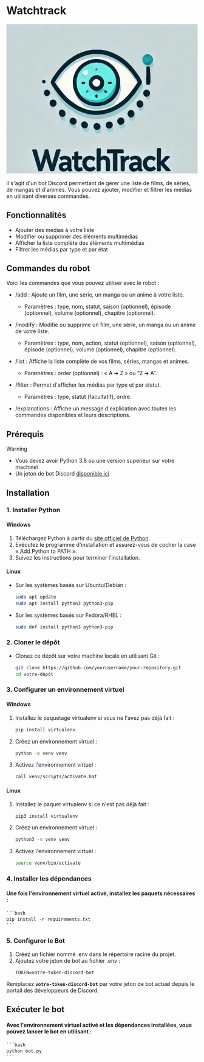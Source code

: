 # Watchtrack
![Photo de Profile](https://github.com/Cori-bot/Watchtrack/blob/main/WatchTrack.png "Watchtrack")

Il s'agit d'un bot Discord permettant de gérer une liste de films, de séries, de mangas et d'animes. Vous pouvez ajouter, modifier et filtrer les médias en utilisant diverses commandes.

## Fonctionnalités

* Ajouter des médias à votre liste
* Modifier ou supprimer des éléments multimédias
* Afficher la liste complète des éléments multimédias
* Filtrer les médias par type et par état

## Commandes du robot
Voici les commandes que vous pouvez utiliser avec le robot :

* /add : Ajoute un film, une série, un manga ou un anime à votre liste.
    * Paramètres : type, nom, statut, saison (optionnel), épisode (optionnel), volume (optionnel), chapitre (optionnel).

* /modify : Modifie ou supprime un film, une série, un manga ou un anime de votre liste.
    * Paramètres : type, nom, action, statut (optionnel), saison (optionnel), épisode (optionnel), volume (optionnel), chapitre (optionnel).

* /list : Affiche la liste complète de vos films, séries, mangas et animes.
    * Paramètres : order (optionnel) : « A ➜ Z » ou “Z ➜ A”.

* /filter : Permet d'afficher les médias par type et par statut.
    * Paramètres : type, statut (facultatif), ordre.

* /explanations : Affiche un message d'explication avec toutes les commandes disponibles et leurs descriptions.

## Prérequis

>[!WARNING]
> * Vous devez avoir Python 3.8 ou une version superieur sur votre machine\
> * Un jeton de bot Discord [disponible ici](https://discord.com/developers/applications)

## Installation

### 1. Installer Python

#### Windows

1. Téléchargez Python à partir du [site officiel de Python](https://www.python.org/downloads/).
2. Exécutez le programme d'installation et assurez-vous de cocher la case « Add Python to PATH ».
3. Suivez les instructions pour terminer l'installation.

#### Linux

* Sur les systèmes basés sur Ubuntu/Debian :
    
    ```bash
    sudo apt update
    sudo apt install python3 python3-pip
    ```
* Sur les systèmes basés sur Fedora/RHEL :
    
    ```bash
    sudo dnf install python3 python3-pip
    ```

### 2. Cloner le dépôt

* Clonez ce dépôt sur votre machine locale en utilisant Git :

    ```bash
    git clone https://github.com/yourusername/your-repository.git
    cd votre-dépôt
    ```

### 3. Configurer un environnement virtuel

#### Windows

1. Installez le paquetage virtualenv si vous ne l'avez pas déjà fait :
    ```bash
    pip install virtualenv
    ```

2. Créez un environnement virtuel :
    ```bash
    python -m venv venv
    ```

3. Activez l'environnement virtuel :
    ```bash
    call venv/scripts/activate.bat
    ```

#### Linux

1. Installez le paquet virtualenv si ce n'est pas déjà fait :
    ```bash
    pip3 install virtualenv
    ```

2. Créez un environnement virtuel :
    ```bash
    python3 -m venv venv
    ```

3. Activez l'environnement virtuel :
    ```bash
    source venv/bin/activate
    ```

### 4. Installer les dépendances

#### Une fois l'environnement virtuel activé, installez les paquets nécessaires :

    ```bash
    pip install -r requirements.txt
    ```

### 5. Configurer le Bot

1. Créez un fichier nommé .env dans le répertoire racine du projet.
2. Ajoutez votre jeton de bot au fichier .env :
    ```env
    TOKEN=votre-token-discord-bot
    ```
Remplacez **```votre-token-discord-bot```** par votre jeton de bot actuel depuis le portail des développeurs de Discord.

## Exécuter le bot

#### Avec l'environnement virtuel activé et les dépendances installées, vous pouvez lancer le bot en utilisant :
    ```bash
    python bot.py
    ```
